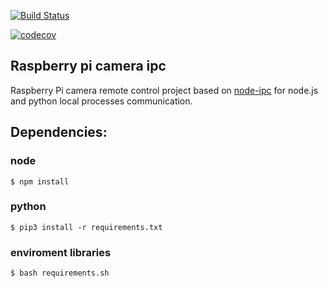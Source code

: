 [![Build Status](https://travis-ci.org/Pavel-Durov/rp-cam-ipc.svg?branch=master)](https://travis-ci.org/Pavel-Durov/rp-cam-ipc)

[![codecov](https://codecov.io/gh/Pavel-Durov/rp-cam-ipc/branch/master/graph/badge.svg)](https://codecov.io/gh/Pavel-Durov/rp-cam-ipc)

## Raspberry pi camera ipc

Raspberry Pi camera remote control project based on [node-ipc](https://www.npmjs.com/package/node-ipc) for node.js and python local processes communication.


## Dependencies:
### node
```
$ npm install
```
### python
```
$ pip3 install -r requirements.txt
```
### enviroment libraries
```
$ bash requirements.sh
```

